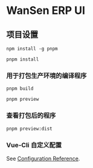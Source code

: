 
# WanSen ERP UI

## 项目设置
```
npm install -g pnpm

pnpm install
```

### 用于打包生产环境的编译程序
```
pnpm build

pnpm preview
```

### 查看打包后的程序
```
pnpm preview:dist
```

### Vue-Cli 自定义配置
See [Configuration Reference](https://cli.vuejs.org/config/).
